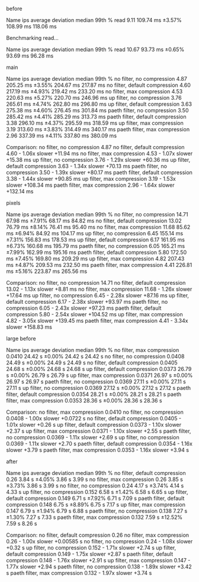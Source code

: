 before

Name           ips        average  deviation         median         99th %
read          9.11      109.74 ms     ±3.57%      108.99 ms      118.06 ms

Benchmarking read...

Name           ips        average  deviation         median         99th %
read         10.67       93.73 ms     ±0.65%       93.69 ms       96.28 ms

main

Name                                        ips        average  deviation         median         99th %
no filter, no compression                  4.87      205.25 ms     ±3.55%      204.67 ms      217.87 ms
no filter, default compression             4.60      217.19 ms     ±4.93%      219.42 ms      233.20 ms
no filter, max compression                 4.53      220.63 ms     ±5.27%      220.70 ms      246.96 ms
up filter, no compression                  3.76      265.61 ms     ±4.74%      262.80 ms      296.80 ms
up filter, default compression             3.63      275.38 ms     ±4.60%      276.45 ms      301.84 ms
paeth filter, no compression               3.50      285.42 ms     ±4.41%      285.29 ms      313.73 ms
paeth filter, default compression          3.38      296.10 ms     ±4.37%      295.59 ms      318.59 ms
up filter, max compression                 3.19      313.60 ms     ±3.83%      314.49 ms      340.17 ms
paeth filter, max compression              2.96      337.39 ms     ±4.11%      337.80 ms      380.09 ms

Comparison:
no filter, no compression                  4.87
no filter, default compression             4.60 - 1.06x slower +11.94 ms
no filter, max compression                 4.53 - 1.07x slower +15.38 ms
up filter, no compression                  3.76 - 1.29x slower +60.36 ms
up filter, default compression             3.63 - 1.34x slower +70.13 ms
paeth filter, no compression               3.50 - 1.39x slower +80.17 ms
paeth filter, default compression          3.38 - 1.44x slower +90.85 ms
up filter, max compression                 3.19 - 1.53x slower +108.34 ms
paeth filter, max compression              2.96 - 1.64x slower +132.14 ms

pixels

Name                                        ips        average  deviation         median         99th %
no filter, no compression                 14.71       67.98 ms     ±7.91%       68.17 ms       84.82 ms
no filter, default compression            13.02       76.79 ms     ±8.14%       76.41 ms       95.40 ms
no filter, max compression                11.68       85.62 ms     ±6.94%       84.92 ms      104.17 ms
up filter, no compression                  6.45      155.14 ms     ±7.31%      156.83 ms      178.53 ms
up filter, default compression             6.17      161.95 ms     ±6.73%      160.68 ms      195.79 ms
paeth filter, no compression               6.05      165.21 ms     ±7.99%      162.99 ms      195.16 ms
paeth filter, default compression          5.80      172.50 ms     ±7.45%      169.80 ms      209.29 ms
up filter, max compression                 4.82      207.43 ms     ±4.87%      209.53 ms      232.50 ms
paeth filter, max compression              4.41      226.81 ms     ±5.16%      223.87 ms      265.56 ms

Comparison:
no filter, no compression                 14.71
no filter, default compression            13.02 - 1.13x slower +8.81 ms
no filter, max compression                11.68 - 1.26x slower +17.64 ms
up filter, no compression                  6.45 - 2.28x slower +87.16 ms
up filter, default compression             6.17 - 2.38x slower +93.97 ms
paeth filter, no compression               6.05 - 2.43x slower +97.23 ms
paeth filter, default compression          5.80 - 2.54x slower +104.52 ms
up filter, max compression                 4.82 - 3.05x slower +139.45 ms
paeth filter, max compression              4.41 - 3.34x slower +158.83 ms

large before

Name                                        ips        average  deviation         median         99th %
no filter, max compression               0.0410        24.42 s     ±0.00%        24.42 s        24.42 s
no filter, no compression                0.0408        24.49 s     ±0.00%        24.49 s        24.49 s
no filter, default compression           0.0405        24.68 s     ±0.00%        24.68 s        24.68 s
up filter, default compression           0.0373        26.79 s     ±0.00%        26.79 s        26.79 s
up filter, max compression               0.0371        26.97 s     ±0.00%        26.97 s        26.97 s
paeth filter, no compression             0.0369        27.11 s     ±0.00%        27.11 s        27.11 s
up filter, no compression                0.0369        27.12 s     ±0.00%        27.12 s        27.12 s
paeth filter, default compression        0.0354        28.21 s     ±0.00%        28.21 s        28.21 s
paeth filter, max compression            0.0353        28.36 s     ±0.00%        28.36 s        28.36 s

Comparison:
no filter, max compression               0.0410
no filter, no compression                0.0408 - 1.00x slower +0.0722 s
no filter, default compression           0.0405 - 1.01x slower +0.26 s
up filter, default compression           0.0373 - 1.10x slower +2.37 s
up filter, max compression               0.0371 - 1.10x slower +2.55 s
paeth filter, no compression             0.0369 - 1.11x slower +2.69 s
up filter, no compression                0.0369 - 1.11x slower +2.70 s
paeth filter, default compression        0.0354 - 1.16x slower +3.79 s
paeth filter, max compression            0.0353 - 1.16x slower +3.94 s

after

Name                                        ips        average  deviation         median         99th %
no filter, default compression             0.26         3.84 s     ±4.05%         3.86 s         3.99 s
no filter, max compression                 0.26         3.85 s     ±3.73%         3.86 s         3.99 s
no filter, no compression                  0.24         4.17 s     ±3.74%         4.14 s         4.33 s
up filter, no compression                 0.152         6.58 s     ±1.42%         6.58 s         6.65 s
up filter, default compression            0.149         6.71 s     ±7.92%         6.71 s         7.09 s
paeth filter, default compression         0.148         6.75 s     ±8.89%         6.75 s         7.17 s
up filter, max compression                0.147         6.79 s     ±1.94%         6.79 s         6.88 s
paeth filter, no compression              0.138         7.27 s     ±1.30%         7.27 s         7.33 s
paeth filter, max compression             0.132         7.59 s    ±12.52%         7.59 s         8.26 s

Comparison:
no filter, default compression             0.26
no filter, max compression                 0.26 - 1.00x slower +0.00585 s
no filter, no compression                  0.24 - 1.08x slower +0.32 s
up filter, no compression                 0.152 - 1.71x slower +2.74 s
up filter, default compression            0.149 - 1.75x slower +2.87 s
paeth filter, default compression         0.148 - 1.76x slower +2.91 s
up filter, max compression                0.147 - 1.77x slower +2.94 s
paeth filter, no compression              0.138 - 1.89x slower +3.42 s
paeth filter, max compression             0.132 - 1.97x slower +3.74 s

